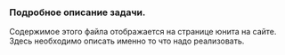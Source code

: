 ### Подробное описание задачи.
Содержимое этого файла отображается на странице юнита на сайте. Здесь необходимо описать именно то что надо реализовать.
